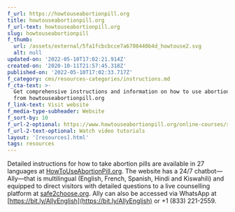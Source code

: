 ```yaml
---
f_url: https://howtouseabortionpill.org
title: howtouseabortionpill.org
f_url-text: howtouseabortionpill.org
slug: howtouseabortionpill
f_thumb:
  url: /assets/external/5fa1fcbcbcce7a6708440b4d_howtouse2.svg
  alt: null
updated-on: '2022-05-10T17:02:21.914Z'
created-on: '2020-10-11T21:57:45.318Z'
published-on: '2022-05-10T17:02:33.717Z'
f_category: cms/resources-categories/instructions.md
f_cta-text: >-
  Get comprehensive instructions and information on how to use abortion pills
  from howtouseabortionpill.org 
f_link-text: Visit website
f_media-type-subheader: Website
f_sort-by: 10
f_url-2-optional: https://www.howtouseabortionpill.org/online-courses/selfmanagedabortion/
f_url-2-text-optional: Watch video tutorials
layout: '[resources].html'
tags: resources
---
```


Detailed instructions for how to take abortion pills are available in 27 languages at [HowToUseAbortionPill.org](http://www.howtouseabortionpills.org/). The website has a 24/7 chatbot—Ally—that is multilingual (English, French, Spanish, Hindi and Kiswahili) and equipped to direct visitors with detailed questions to a live counselling platform at [safe2choose.org](http://safe2choose.org/). Ally can also be accessed via WhatsApp at [https://bit.ly/AllyEnglish](https://bit.ly/AllyEnglish) or +1 (833) 221-2559.
